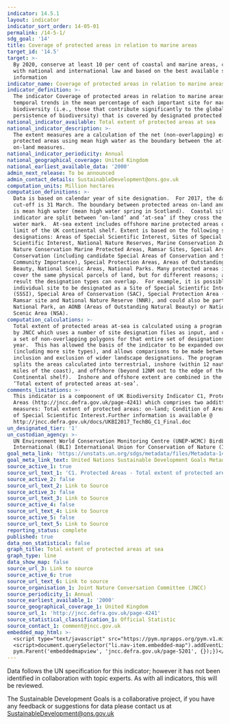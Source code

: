 ```yaml
---
indicator: 14.5.1
layout: indicator
indicator_sort_order: 14-05-01
permalink: /14-5-1/
sdg_goal: '14'
title: Coverage of protected areas in relation to marine areas
target_id: '14.5'
target: >-
  By 2020, conserve at least 10 per cent of coastal and marine areas, consistent
  with national and international law and based on the best available scientific
  information
indicator_name: Coverage of protected areas in relation to marine areas
indicator_definition: >-
  The indicator Coverage of protected areas in relation to marine areas shows
  temporal trends in the mean percentage of each important site for marine
  biodiversity (i.e., those that contribute significantly to the global
  persistence of biodiversity) that is covered by designated protected areas.
national_indicator_available: Total extent of protected areas at sea
national_indicator_description: >-
  The extent measures are a calculation of the net (non-overlapping) extent of
  protected areas using mean high water as the boundary between the at-sea and
  on-land measures.
national_indicator_periodicity: Annual
national_geographical_coverage: United Kingdom
national_earliest_available_data: '2000'
admin_next_release: To be announced
admin_contact_details: SustainableDevelopment@ons.gov.uk
computation_units: Million hectares
computation_definitions: >-
  Data is based on calendar year of site designation.  For 2017, the data
  cut-off is 31 March. The boundary between protected areas on-land and at-sea
  is mean high water (mean high water spring in Scotland).  Coastal sites in the
  indicator are split between ‘on-land’ and ‘at-sea’ if they cross the mean high
  water mark.  At-sea extent includes offshore marine protected areas out to the
  limit of the UK continental shelf. Extent is based on the following site
  designations: Areas of Special Scientific Interest, Sites of Special
  Scientific Interest, National Nature Reserves, Marine Conservation Zones,
  Nature Conservation Marine Protected Areas, Ramsar Sites, Special Areas of
  Conservation (including candidate Special Areas of Conservation and Sites of
  Community Importance), Special Protection Areas, Areas of Outstanding Natural
  Beauty, National Scenic Areas, National Parks. Many protected areas in the UK
  cover the same physical parcels of land, but for different reasons; as a
  result the designation types can overlap.  For example, it is possible for an
  individual site to be designated as a Site of Special Scientific Interest
  (SSSI), Special Area of Conservation (SAC), Special Protection Area (SPA),
  Ramsar site and National Nature Reserve (NNR), and could also be part of a
  National Park, an AONB (Areas of Outstanding Natural Beauty) or National
  Scenic Area (NSA).
computation_calculations: >-
  Total extent of protected areas at-sea is calculated using a program written
  by JNCC which uses a number of site designation files as input, and calculates
  a set of non-overlapping polygons for that entire set of designations for each
  year.  This has allowed the basis of the indicator to be expanded over time
  (including more site types), and allows comparisons to be made between
  inclusion and exclusion of wider landscape designations. The program also
  splits the areas calculated into terrestrial, inshore (within 12 nautical
  miles of the coast), and offshore (beyond 12NM out to the edge of the UK
  Continental shelf).  Inshore and offshore extent are combined in the measure
  ‘Total extent of protected areas at-sea’.
comments_limitations: >-
  This indicator is a compoonent of UK Biodiversity Indicator C1, Protected
  Areas (http://jncc.defra.gov.uk/page-4241) which comprises two addittional
  measures: Total extent of protected areas: on-land; Condition of Areas / Sites
  of Special Scientific Interest.Further information is available @
  http://jncc.defra.gov.uk/docs/UKBI2017_TechBG_C1_Final.doc
un_designated_tier: '1'
un_custodian_agency: >-
  UN Environment World Conservation Monitoring Centre (UNEP-WCMC) BirdLife
  International (BLI) International Union for Conservation of Nature (IUCN)
goal_meta_link: 'https://unstats.un.org/sdgs/metadata/files/Metadata-14-05-01.pdf'
goal_meta_link_text: United Nations Sustainable Development Goals Metadata (PDF 293 KB)
source_active_1: true
source_url_text_1: 'C1. Protected Areas - Total extent of protected areas: at-sea'
source_active_2: false
source_url_text_2: Link to Source
source_active_3: false
source_url_text_3: Link to Source
source_active_4: false
source_url_text_4: Link to Source
source_active_5: false
source_url_text_5: Link to Source
reporting_status: complete
published: true
data_non_statistical: false
graph_title: Total extent of protected areas at sea
graph_type: line
data_show_map: false
source_url_3: Link to source
source_active_6: true
source_url_text_6: Link to source
source_organisation_1: Joint Nature Conversation Committee (JNCC)
source_periodicity_1: Annual
source_earliest_available_1: '2000'
source_geographical_coverage_1: United Kingdom
source_url_1: 'http://jncc.defra.gov.uk/page-4241'
source_statistical_classification_1: Official Statistic
source_contact_1: comment@jncc.gov.uk
embedded_map_html: >-
  <script type="text/javascript" src="https://pym.nprapps.org/pym.v1.min.js"></script>
  <script>document.querySelector("li.nav-item.embedded-map").addEventListener("click",function(){ var pymParent = new
  pym.Parent('embeddedmapview', 'jncc.defra.gov.uk/page-5201', {});})</script>
---
```

Data follows the UN specification for this indicator; however it has not been identified in collaboration with topic experts. As with all indicators, this will be reviewed.
  
The Sustainable Development Goals is a collaborative project, if you have any feedback or suggestions for data please contact us at <SustainableDevelopment@ons.gov.uk>
